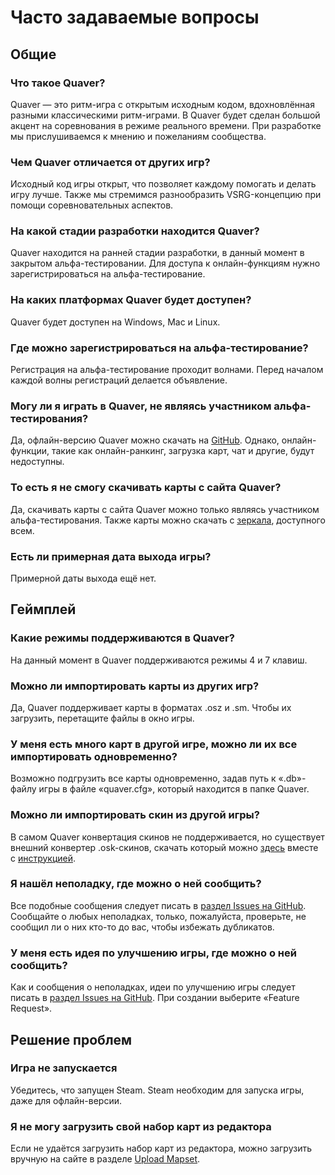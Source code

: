 # Часто задаваемые вопросы

## Общие

### Что такое Quaver?

Quaver — это ритм-игра с открытым исходным кодом, вдохновлённая разными классическими ритм-играми. В Quaver будет сделан большой акцент на соревнования в режиме реального времени. При разработке мы прислушиваемся к мнению и пожеланиям сообщества.

### Чем Quaver отличается от других игр?

Исходный код игры открыт, что позволяет каждому помогать и делать игру лучше. Также мы стремимся разнообразить VSRG-концепцию при помощи соревновательных аспектов.

### На какой стадии разработки находится Quaver?

Quaver находится на ранней стадии разработки, в данный момент в закрытом альфа-тестировании. Для доступа к онлайн-функциям нужно зарегистрироваться на альфа-тестирование.

### На каких платформах Quaver будет доступен?

Quaver будет доступен на Windows, Mac и Linux.

### Где можно зарегистрироваться на альфа-тестирование?

Регистрация на альфа-тестирование проходит волнами. Перед началом каждой волны регистраций делается объявление.

### Могу ли я играть в Quaver, не являясь участником альфа-тестирования?

Да, офлайн-версию Quaver можно скачать на [GitHub](https://github.com/Quaver/Quaver/releases). Однако, онлайн-функции, такие как онлайн-ранкинг, загрузка карт, чат и другие, будут недоступны.

### То есть я не смогу скачивать карты с сайта Quaver?

Да, скачивать карты с сайта Quaver можно только являясь участником альфа-тестирования. Также карты можно скачать с [зеркала](https://rhythmgamers.net/pack/), доступного всем.

### Есть ли примерная дата выхода игры?

Примерной даты выхода ещё нет.

## Геймплей

### Какие режимы поддерживаются в Quaver?

На данный момент в Quaver поддерживаются режимы 4 и 7 клавиш.

### Можно ли импортировать карты из других игр?

Да, Quaver поддерживает карты в форматах .osz и .sm. Чтобы их загрузить, перетащите файлы в окно игры.

### У меня есть много карт в другой игре, можно ли их все импортировать одновременно?

Возможно подгрузить все карты одновременно, задав путь к «.db»-файлу игры в файле «quaver.cfg», который находится в папке Quaver.

### Можно ли импортировать скин из другой игры?

В самом Quaver конвертация скинов не поддерживается, но существует внешний конвертер .osk-скинов, скачать который можно [здесь](https://rhythmgamers.net/QBC/) вместе с [инструкцией](https://www.youtube.com/watch?v=pWeLbx48NVI).

### Я нашёл неполадку, где можно о ней сообщить?

Все подобные сообщения следует писать в [раздел Issues на GitHub](https://github.com/Quaver/Quaver/issues). Сообщайте о любых неполадках, только, пожалуйста, проверьте, не сообщил ли о них кто-то до вас, чтобы избежать дубликатов.

### У меня есть идея по улучшению игры, где можно о ней сообщить?

Как и сообщения о неполадках, идеи по улучшению игры следует писать в [раздел Issues на GitHub](https://github.com/Quaver/Quaver/issues). При создании выберите «Feature Request».

## Решение проблем

### Игра не запускается

Убедитесь, что запущен Steam. Steam необходим для запуска игры, даже для офлайн-версии.

### Я не могу загрузить свой набор карт из редактора

Если не удаётся загрузить набор карт из редактора, можно загрузить вручную на сайте в разделе [Upload Mapset](https://quavergame.com/upload/mapset/).
